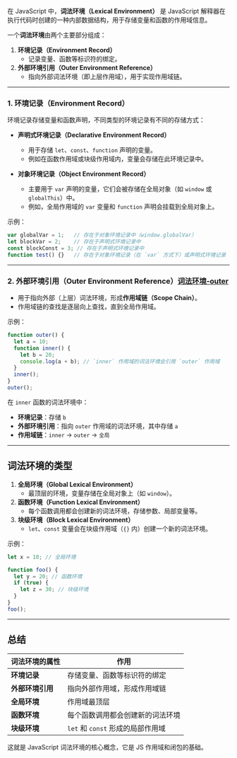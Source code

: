 在 JavaScript 中，**词法环境（Lexical Environment）** 是 JavaScript 解释器在执行代码时创建的一种内部数据结构，用于存储变量和函数的作用域信息。

一个**词法环境**由两个主要部分组成：

1. **环境记录（Environment Record）**
    - 记录变量、函数等标识符的绑定。
2. **外部环境引用（Outer Environment Reference）**
    - 指向外部词法环境（即上层作用域），用于实现作用域链。

---

### 1. **环境记录（Environment Record）**

环境记录存储变量和函数声明，不同类型的环境记录有不同的存储方式：

- **声明式环境记录（Declarative Environment Record）**
    
    - 用于存储 `let`、`const`、`function` 声明的变量。
    - 例如在函数作用域或块级作用域内，变量会存储在此环境记录中。
- **对象环境记录（Object Environment Record）**
    
    - 主要用于 `var` 声明的变量，它们会被存储在全局对象（如 `window` 或 `globalThis`）中。
    - 例如，全局作用域的 `var` 变量和 `function` 声明会挂载到全局对象上。

示例：

```js
var globalVar = 1;   // 存在于对象环境记录中（window.globalVar）
let blockVar = 2;    // 存在于声明式环境记录中
const blockConst = 3; // 存在于声明式环境记录中
function test() {}   // 存在于对象环境记录（在 `var` 方式下）或声明式环境记录（在 `let/const` 方式下）
```

---

### 2. **外部环境引用（Outer Environment Reference）**[词法环境-outer](00-前端/00-核心/JavaScript/核心概念/执行模型/词法环境-outer.md)

- 用于指向外部（上层）词法环境，形成**作用域链（Scope Chain）**。
- 作用域链的查找是逐层向上查找，直到全局作用域。

示例：

```js
function outer() {
  let a = 10;
  function inner() {
    let b = 20;
    console.log(a + b); // `inner` 作用域的词法环境会引用 `outer` 作用域
  }
  inner();
}
outer();
```

在 `inner` 函数的词法环境中：

- **环境记录**：存储 `b`
- **外部环境引用**：指向 `outer` 作用域的词法环境，其中存储 `a`
- **作用域链**：`inner` → `outer` → `全局`

---

## 词法环境的类型

1. **全局环境（Global Lexical Environment）**
    - 最顶层的环境，变量存储在全局对象上（如 `window`）。
2. **函数环境（Function Lexical Environment）**
    - 每个函数调用都会创建新的词法环境，存储参数、局部变量等。
3. **块级环境（Block Lexical Environment）**
    - `let`、`const` 变量会在块级作用域（`{}` 内）创建一个新的词法环境。

示例：

```js
let x = 10; // 全局环境

function foo() {
  let y = 20; // 函数环境
  if (true) {
    let z = 30; // 块级环境
  }
}
foo();
```

---

## 总结

|词法环境的属性|作用|
|---|---|
|**环境记录**|存储变量、函数等标识符的绑定|
|**外部环境引用**|指向外部作用域，形成作用域链|
|**全局环境**|作用域最顶层|
|**函数环境**|每个函数调用都会创建新的词法环境|
|**块级环境**|`let` 和 `const` 形成的局部作用域|

这就是 JavaScript 词法环境的核心概念，它是 JS 作用域和闭包的基础。